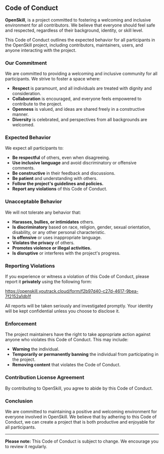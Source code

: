 ## Code of Conduct

**OpenSkill**, is a project committed to fostering a welcoming and inclusive environment for all contributors. We believe that everyone should feel safe and respected, regardless of their background, identity, or skill level.

This Code of Conduct outlines the expected behavior for all participants in the OpenSkill project, including contributors, maintainers, users, and anyone interacting with the project.

### Our Commitment

We are committed to providing a welcoming and inclusive community for all participants. We strive to foster a space where:

* **Respect** is paramount, and all individuals are treated with dignity and consideration.
* **Collaboration** is encouraged, and everyone feels empowered to contribute to the project.
* **Openness** is valued, and ideas are shared freely in a constructive manner.
* **Diversity** is celebrated, and perspectives from all backgrounds are welcomed.

### Expected Behavior

We expect all participants to:

* **Be respectful** of others, even when disagreeing.
* **Use inclusive language** and avoid discriminatory or offensive comments.
* **Be constructive** in their feedback and discussions.
* **Be patient** and understanding with others.
* **Follow the project's guidelines and policies.**
* **Report any violations** of this Code of Conduct.

### Unacceptable Behavior

We will not tolerate any behavior that:

* **Harasses, bullies, or intimidates** others.
* **Is discriminatory** based on race, religion, gender, sexual orientation, disability, or any other personal characteristic.
* **Is offensive** or uses inappropriate language.
* **Violates the privacy** of others.
* **Promotes violence or illegal activities.**
* **Is disruptive** or interferes with the project's progress.

### Reporting Violations

If you experience or witness a violation of this Code of Conduct, please report it **privately** using the following form:

https://openskill.youtrack.cloud/form/f2b97d40-c27d-4617-9bea-7f2152a1db1f

All reports will be taken seriously and investigated promptly. Your identity will be kept confidential unless you choose to disclose it.

### Enforcement

The project maintainers have the right to take appropriate action against anyone who violates this Code of Conduct. This may include:

* **Warning** the individual.
* **Temporarily or permanently banning** the individual from participating in the project.
* **Removing content** that violates the Code of Conduct.

### Contribution License Agreement

By contributing to OpenSkill, you agree to abide by this Code of Conduct.

### Conclusion

We are committed to maintaining a positive and welcoming environment for everyone involved in OpenSkill. We believe that by adhering to this Code of Conduct, we can create a project that is both productive and enjoyable for all participants.

------

**Please note:** This Code of Conduct is subject to change. We encourage you to review it regularly.
